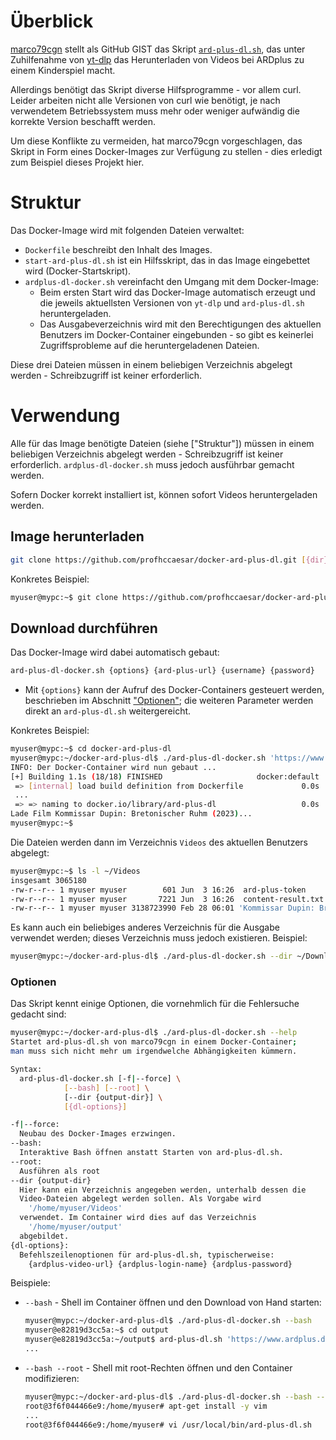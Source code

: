 # Überblick

[marco79cgn](https://gist.github.com/marco79cgn) stellt als GitHub GIST das Skript [`ard-plus-dl.sh`](https://gist.github.com/marco79cgn/b09e26beaaf466cb04f9d74122866048), das unter Zuhilfenahme von [yt-dlp](https://github.com/yt-dlp/yt-dlp) das Herunterladen von Videos bei ARDplus zu einem Kinderspiel macht.

Allerdings benötigt das Skript diverse Hilfsprogramme - vor allem curl. Leider arbeiten nicht alle Versionen von curl wie benötigt, je nach verwendetem Betriebssystem muss mehr oder weniger aufwändig die korrekte Version beschafft werden.

Um diese Konflikte zu vermeiden, hat marco79cgn vorgeschlagen, das Skript in Form eines Docker-Images zur Verfügung zu stellen - dies erledigt zum Beispiel dieses Projekt hier.

# Struktur

Das Docker-Image wird mit folgenden Dateien verwaltet:

- `Dockerfile` beschreibt den Inhalt des Images.
- `start-ard-plus-dl.sh` ist ein Hilfsskript, das in das Image eingebettet wird (Docker-Startskript).
- `ardplus-dl-docker.sh` vereinfacht den Umgang mit dem Docker-Image:
  - Beim ersten Start wird das Docker-Image automatisch erzeugt und die jeweils aktuellsten Versionen von `yt-dlp` und `ard-plus-dl.sh` heruntergeladen.
  - Das Ausgabeverzeichnis wird mit den Berechtigungen des aktuellen Benutzers im Docker-Container eingebunden - so gibt es keinerlei Zugriffsprobleme auf die heruntergeladenen Dateien.

Diese drei Dateien müssen in einem beliebigen Verzeichnis abgelegt werden - Schreibzugriff ist keiner erforderlich.

# Verwendung

Alle für das Image benötigte Dateien (siehe ["Struktur"]) müssen in einem beliebigen Verzeichnis abgelegt werden - Schreibzugriff ist keiner erforderlich. `ardplus-dl-docker.sh` muss jedoch ausführbar gemacht werden.

Sofern Docker korrekt installiert ist, können sofort Videos heruntergeladen werden.

## Image herunterladen

```bash
git clone https://github.com/profhccaesar/docker-ard-plus-dl.git [{dir}]
```
Konkretes Beispiel:

```bash
myuser@mypc:~$ git clone https://github.com/profhccaesar/docker-ard-plus-dl.git ./docker-ard-plus-dl
```

## Download durchführen

Das Docker-Image wird dabei automatisch gebaut:

```bash
ard-plus-dl-docker.sh {options} {ard-plus-url} {username} {password}
```

- Mit `{options}`  kann der Aufruf des Docker-Containers gesteuert werden, beschrieben im Abschnitt ["Optionen"](#optionen); die weiteren Parameter werden direkt an `ard-plus-dl.sh` weitergereicht.

Konkretes Beispiel:

```bash
myuser@mypc:~$ cd docker-ard-plus-dl
myuser@mypc:~/docker-ard-plus-dl$ ./ard-plus-dl-docker.sh 'https://www.ardplus.de/details/a0S010000037hjZ-kommissar-dupin-bretonischer-ruhm' 'myuser' 'mypassword'
INFO: Der Docker-Container wird nun gebaut ...
[+] Building 1.1s (18/18) FINISHED                     docker:default
 => [internal] load build definition from Dockerfile             0.0s
 ...
 => => naming to docker.io/library/ard-plus-dl                   0.0s
Lade Film Kommissar Dupin: Bretonischer Ruhm (2023)...
myuser@mypc:~$
```

Die Dateien werden dann im Verzeichnis `Videos` des aktuellen Benutzers abgelegt:

```bash
myuser@mypc:~$ ls -l ~/Videos
insgesamt 3065180
-rw-r--r-- 1 myuser myuser        601 Jun  3 16:26  ard-plus-token
-rw-r--r-- 1 myuser myuser       7221 Jun  3 16:26  content-result.txt
-rw-r--r-- 1 myuser myuser 3138723990 Feb 28 06:01 'Kommissar Dupin: Bretonischer Ruhm (2023).mp4'
```

Es kann auch ein beliebiges anderes Verzeichnis für die Ausgabe verwendet werden; dieses Verzeichnis muss jedoch existieren. Beispiel:

```bash
myuser@mypc:~/docker-ard-plus-dl$ ./ard-plus-dl-docker.sh --dir ~/Downloads 'https://www.ardplus.de/details/a0S010000037hjZ-kommissar-dupin-bretonischer-ruhm' 'myuser' 'mypassword'
```

### Optionen

Das Skript kennt einige Optionen, die vornehmlich für die Fehlersuche gedacht sind:

```bash
myuser@mypc:~/docker-ard-plus-dl$ ./ard-plus-dl-docker.sh --help
Startet ard-plus-dl.sh von marco79cgn in einem Docker-Container;
man muss sich nicht mehr um irgendwelche Abhängigkeiten kümmern.

Syntax:
  ard-plus-dl-docker.sh [-f|--force] \
            [--bash] [--root] \
            [--dir {output-dir}] \
            [{dl-options}]

-f|--force:
  Neubau des Docker-Images erzwingen.
--bash:
  Interaktive Bash öffnen anstatt Starten von ard-plus-dl.sh.
--root:
  Ausführen als root
--dir {output-dir}
  Hier kann ein Verzeichnis angegeben werden, unterhalb dessen die
  Video-Dateien abgelegt werden sollen. Als Vorgabe wird
    '/home/myuser/Videos'
  verwendet. Im Container wird dies auf das Verzeichnis 
    '/home/myuser/output'
  abgebildet.
{dl-options}:
  Befehlszeilenoptionen für ard-plus-dl.sh, typischerweise:
    {ardplus-video-url} {ardplus-login-name} {ardplus-password}
```

Beispiele:

- `--bash` - Shell im Container öffnen und den Download von Hand starten:

  ```bash
  myuser@mypc:~/docker-ard-plus-dl$ ./ard-plus-dl-docker.sh --bash
  myuser@e82819d3cc5a:~$ cd output
  myuser@e82819d3cc5a:~/output$ ard-plus-dl.sh 'https://www.ardplus.de/details/a0T010000005zBQ-raumpatrouille-orion' 'myuser' 'mypassword'
  ...
  ```

- `--bash --root` - Shell mit root-Rechten öffnen und den Container modifizieren:

  ```bash
  myuser@mypc:~/docker-ard-plus-dl$ ./ard-plus-dl-docker.sh --bash --root
  root@3f6f044466e9:/home/myuser# apt-get install -y vim
  ...
  root@3f6f044466e9:/home/myuser# vi /usr/local/bin/ard-plus-dl.sh
  ```
